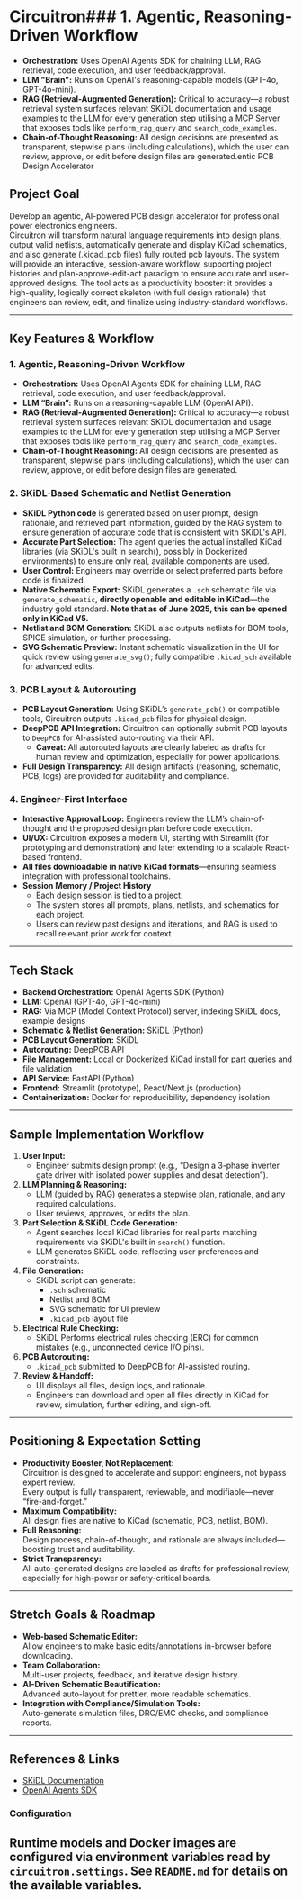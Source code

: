 # Circuitron### **1. Agentic, Reasoning-Driven Workflow**
- **Orchestration:** Uses OpenAI Agents SDK for chaining LLM, RAG retrieval, code execution, and user feedback/approval.
- **LLM "Brain":** Runs on OpenAI's reasoning-capable models (GPT-4o, GPT-4o-mini).
- **RAG (Retrieval-Augmented Generation):** Critical to accuracy—a robust retrieval system surfaces relevant SKiDL documentation and usage examples to the LLM for every generation step utilising a MCP Server that exposes tools like `perform_rag_query` and `search_code_examples`.
- **Chain-of-Thought Reasoning:** All design decisions are presented as transparent, stepwise plans (including calculations), which the user can review, approve, or edit before design files are generated.entic PCB Design Accelerator

## Project Goal

Develop an agentic, AI-powered PCB design accelerator for professional power electronics engineers.  
Circuitron will transform natural language requirements into design plans, output valid netlists, automatically generate and display KiCad schematics, and also generate (.kicad_pcb files) fully routed pcb layouts. The system will provide an interactive, session-aware workflow, supporting project histories and plan-approve-edit-act paradigm to ensure accurate and user-approved designs. 
The tool acts as a productivity booster: it provides a high-quality, logically correct skeleton (with full design rationale) that engineers can review, edit, and finalize using industry-standard workflows.

---

## Key Features & Workflow

### **1. Agentic, Reasoning-Driven Workflow**
- **Orchestration:** Uses OpenAI Agents SDK for chaining LLM, RAG retrieval, code execution, and user feedback/approval.
- **LLM “Brain”:** Runs on a reasoning-capable LLM (OpenAI API).
- **RAG (Retrieval-Augmented Generation):** Critical to accuracy—a robust retrieval system surfaces relevant SKiDL documentation and usage examples to the LLM for every generation step utilising a MCP Server that exposes tools like `perform_rag_query` and `search_code_examples`.
- **Chain-of-Thought Reasoning:** All design decisions are presented as transparent, stepwise plans (including calculations), which the user can review, approve, or edit before design files are generated.

### **2. SKiDL-Based Schematic and Netlist Generation**
- **SKiDL Python code** is generated based on user prompt, design rationale, and retrieved part information, guided by the RAG system to ensure generation of accurate code that is consistent with SKiDL's API.
- **Accurate Part Selection:** The agent queries the actual installed KiCad libraries (via SKiDL's built in search(), possibly in Dockerized environments) to ensure only real, available components are used.
- **User Control:** Engineers may override or select preferred parts before code is finalized.
- **Native Schematic Export:** SKiDL generates a `.sch` schematic file via `generate_schematic`, **directly openable and editable in KiCad**—the industry gold standard. **Note that as of June 2025, this can be opened only in KiCad V5.**
- **Netlist and BOM Generation:** SKiDL also outputs netlists for BOM tools, SPICE simulation, or further processing.
- **SVG Schematic Preview:** Instant schematic visualization in the UI for quick review using `generate_svg()`; fully compatible `.kicad_sch` available for advanced edits.

### **3. PCB Layout & Autorouting**
- **PCB Layout Generation:** Using SKiDL’s `generate_pcb()` or compatible tools, Circuitron outputs `.kicad_pcb` files for physical design.
- **DeepPCB API Integration:** Circuitron can optionally submit PCB layouts to `DeepPCB` for AI-assisted auto-routing via their API.  
  - **Caveat:** All autorouted layouts are clearly labeled as drafts for human review and optimization, especially for power applications.
- **Full Design Transparency:** All design artifacts (reasoning, schematic, PCB, logs) are provided for auditability and compliance.

### **4. Engineer-First Interface**
- **Interactive Approval Loop:** Engineers review the LLM’s chain-of-thought and the proposed design plan before code execution.
- **UI/UX:** Circuitron exposes a modern UI, starting with Streamlit (for prototyping and demonstration) and later extending to a scalable React-based frontend.
- **All files downloadable in native KiCad formats**—ensuring seamless integration with professional toolchains.
- **Session Memory / Project History**
  - Each design session is tied to a project.
  - The system stores all prompts, plans, netlists, and schematics for each project.
  - Users can review past designs and iterations, and RAG is used to recall relevant prior work for context
---

## Tech Stack

- **Backend Orchestration:** OpenAI Agents SDK (Python)
- **LLM:** OpenAI (GPT-4o, GPT-4o-mini)
- **RAG:** Via MCP (Model Context Protocol) server, indexing SKiDL docs, example designs
- **Schematic & Netlist Generation:** SKiDL (Python)
- **PCB Layout Generation:** SKiDL
- **Autorouting:** DeepPCB API
- **File Management:** Local or Dockerized KiCad install for part queries and file validation
- **API Service:** FastAPI (Python)
- **Frontend:** Streamlit (prototype), React/Next.js (production)
- **Containerization:** Docker for reproducibility, dependency isolation

---

## Sample Implementation Workflow

1. **User Input:**  
   - Engineer submits design prompt (e.g., “Design a 3-phase inverter gate driver with isolated power supplies and desat detection”).
2. **LLM Planning & Reasoning:**  
   - LLM (guided by RAG) generates a stepwise plan, rationale, and any required calculations.
   - User reviews, approves, or edits the plan.
3. **Part Selection & SKiDL Code Generation:**  
   - Agent searches local KiCad libraries for real parts matching requirements via SKiDL's built in `search()` function.
   - LLM generates SKiDL code, reflecting user preferences and constraints.
4. **File Generation:**  
   - SKiDL script can generate:
     - `.sch` schematic
     - Netlist and BOM
     - SVG schematic for UI preview
     - `.kicad_pcb` layout file
5. **Electrical Rule Checking:**
   - SKiDL Performs electrical rules checking (ERC) for common mistakes (e.g., unconnected device I/O pins).
5. **PCB Autorouting:**  
   - `.kicad_pcb` submitted to DeepPCB for AI-assisted routing.
6. **Review & Handoff:**  
   - UI displays all files, design logs, and rationale.
   - Engineers can download and open all files directly in KiCad for review, simulation, further editing, and sign-off.

---

## Positioning & Expectation Setting

- **Productivity Booster, Not Replacement:**  
  Circuitron is designed to accelerate and support engineers, not bypass expert review.  
  Every output is fully transparent, reviewable, and modifiable—never “fire-and-forget.”
- **Maximum Compatibility:**  
  All design files are native to KiCad (schematic, PCB, netlist, BOM).
- **Full Reasoning:**  
  Design process, chain-of-thought, and rationale are always included—boosting trust and auditability.
- **Strict Transparency:**  
  All auto-generated designs are labeled as drafts for professional review, especially for high-power or safety-critical boards.

---

## Stretch Goals & Roadmap

- **Web-based Schematic Editor:**  
  Allow engineers to make basic edits/annotations in-browser before downloading.
- **Team Collaboration:**  
  Multi-user projects, feedback, and iterative design history.
- **AI-Driven Schematic Beautification:**  
  Advanced auto-layout for prettier, more readable schematics.
- **Integration with Compliance/Simulation Tools:**  
  Auto-generate simulation files, DRC/EMC checks, and compliance reports.

---

## References & Links

- [SKiDL Documentation](https://devbisme.github.io/skidl/)
- [OpenAI Agents SDK](https://openai.github.io/openai-agents-python/)

### Configuration

Runtime models and Docker images are configured via environment variables read
by ``circuitron.settings``. See ``README.md`` for details on the available
variables.
---